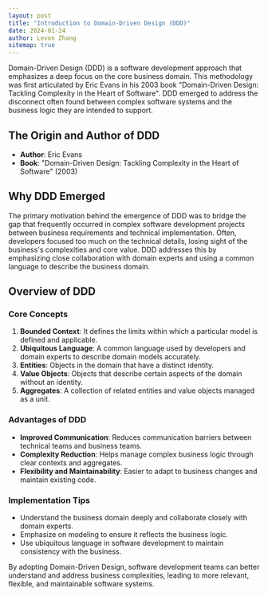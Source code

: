 ```yaml
---
layout: post
title: "Introduction to Domain-Driven Design (DDD)"
date: 2024-01-24
author: Levon Zhang
sitemap: true
---
```

Domain-Driven Design (DDD) is a software development approach that emphasizes a deep focus on the core business domain. This methodology was first articulated by Eric Evans in his 2003 book "Domain-Driven Design: Tackling Complexity in the Heart of Software". DDD emerged to address the disconnect often found between complex software systems and the business logic they are intended to support.

## The Origin and Author of DDD

- **Author**: Eric Evans
- **Book**: "Domain-Driven Design: Tackling Complexity in the Heart of Software" (2003)

## Why DDD Emerged

The primary motivation behind the emergence of DDD was to bridge the gap that frequently occurred in complex software development projects between business requirements and technical implementation. Often, developers focused too much on the technical details, losing sight of the business's complexities and core value. DDD addresses this by emphasizing close collaboration with domain experts and using a common language to describe the business domain.

## Overview of DDD

### Core Concepts

1. **Bounded Context**: It defines the limits within which a particular model is defined and applicable.
2. **Ubiquitous Language**: A common language used by developers and domain experts to describe domain models accurately.
3. **Entities**: Objects in the domain that have a distinct identity.
4. **Value Objects**: Objects that describe certain aspects of the domain without an identity.
5. **Aggregates**: A collection of related entities and value objects managed as a unit.

### Advantages of DDD

- **Improved Communication**: Reduces communication barriers between technical teams and business teams.
- **Complexity Reduction**: Helps manage complex business logic through clear contexts and aggregates.
- **Flexibility and Maintainability**: Easier to adapt to business changes and maintain existing code.

### Implementation Tips

- Understand the business domain deeply and collaborate closely with domain experts.
- Emphasize on modeling to ensure it reflects the business logic.
- Use ubiquitous language in software development to maintain consistency with the business.

By adopting Domain-Driven Design, software development teams can better understand and address business complexities, leading to more relevant, flexible, and maintainable software systems.
